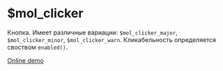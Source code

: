 # $mol_clicker

Кнопка.
Имеет различные вариации: `$mol_clicker_major`, `$mol_clicker_minor`, `$mol_clicker_warn`.
Кликабельность определяется своством `enabled()`.

[Online demo](http://eigenmethod.github.io/mol/#demo=mol_clicker_demo)
